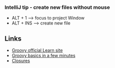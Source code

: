 
### IntelliJ tip - create new files without mouse

- ALT + 1 --> focus to project Window
- ALT + INS --> create new file

## Links

- [Groovy official Learn site](http://www.groovy-lang.org/learn.html)
- [Groovy basics in a few minutes](https://learnxinyminutes.com/docs/groovy/)
- [Closures](http://www.groovy-lang.org/closures.html)


